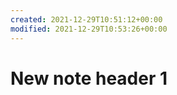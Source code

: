 ```yaml
---
created: 2021-12-29T10:51:12+00:00
modified: 2021-12-29T10:53:26+00:00
---
```


# New note header 1

